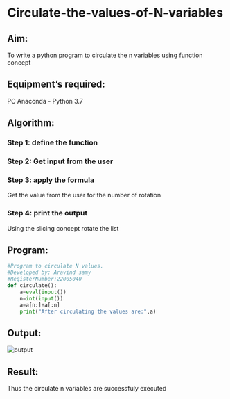 # Circulate-the-values-of-N-variables
## Aim:
To write a python program to circulate the n variables using function concept
## Equipment’s required:
PC
Anaconda - Python 3.7
## Algorithm: 
### Step 1: define the function
### Step 2: Get input from the user
### Step 3: apply the formula
Get the value from the user for the number of rotation
### Step 4: print the output
Using the slicing concept rotate the list 
## Program:
```python
#Program to circulate N values.
#Developed by: Aravind samy
#RegisterNumber:22005040
def circulate():
    a=eval(input())
    n=int(input())
    a=a[n:]+a[:n]
    print("After circulating the values are:",a)
```

## Output:
![output](./outputcirculate.png)

## Result:
Thus the circulate n variables are successfuly executed
